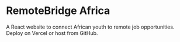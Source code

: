 # RemoteBridge Africa
A React website to connect African youth to remote job opportunities. Deploy on Vercel or host from GitHub.